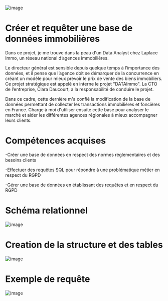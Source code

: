 ![image](https://github.com/user-attachments/assets/05c9b225-9420-4d58-aff7-964f099039d0)


# Créer et requêter une base de données immobilières
Dans ce projet, je me trouve dans la peau d'un Data Analyst chez Laplace Immo, un réseau national d’agences immobilières.

Le directeur général est sensible depuis quelque temps à l’importance des données, et il pense que l’agence doit se démarquer de la concurrence en créant un modèle pour mieux prévoir le prix de vente des biens immobiliers. Ce projet stratégique est appelé en interne le projet "DATAImmo". La CTO de l’entreprise, Clara Daucourt, a la responsabilité de conduire le projet.

Dans ce cadre, cette dernière m'a confié la modification de la base de données permettant de collecter les transactions immobilières et foncières en France. Charge à moi d'utiliser ensuite cette base pour analyser le marché et aider les différentes agences régionales à mieux accompagner leurs clients.

# Compétences acquises
-Créer une base de données en respect des normes réglementaires et des besoins clients

-Effectuer des requêtes SQL pour répondre à une problématique métier en respect du RGPD

-Gérer une base de données en établissant des requêtes et en respect du RGPD

# Schéma relationnel

![image](https://github.com/user-attachments/assets/10e39e09-22f6-4770-8f6a-22a1067b4a5d)


# Creation de la structure et des tables

![image](https://github.com/user-attachments/assets/0492dce1-5b16-4994-b09e-f5506c15edb5)

# Exemple de requête

![image](https://github.com/user-attachments/assets/fb047b70-3319-40f0-a639-70374abf4861)



